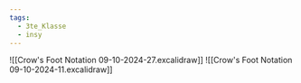 ```yaml
---
tags:
  - 3te_Klasse
  - insy
---
```

![[Crow's Foot Notation 09-10-2024-27.excalidraw]]
![[Crow's Foot Notation 09-10-2024-11.excalidraw]]